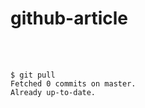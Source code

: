 # github-article

<br>
<br>

```shell
$ git pull
Fetched 0 commits on master.
Already up-to-date.
```
